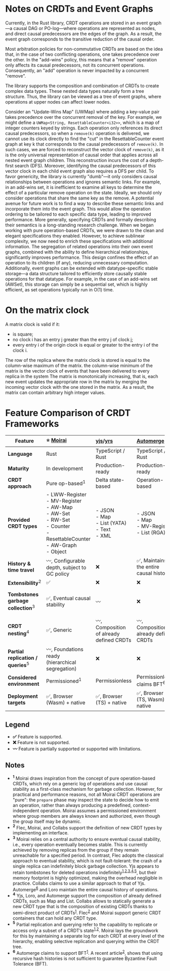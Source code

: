 # Notes on CRDTs and Event Graphs

Currently, in the Rust library, CRDT operations are stored in an event graph—a
causal DAG or PO-log—where operations are represented as nodes, and direct
causal predecessors are the edges of the graph. As a result, the event graph
corresponds to the transitive reduction of the causal order.

Most arbitration policies for non-commutative CRDTs are based on the idea that,
in the case of two conflicting operations, one takes precedence over the other.
In the "add-wins" policy, this means that a "remove" operation only affects its
causal predecessors, not its concurrent operations. Consequently, an "add"
operation is never impacted by a concurrent "remove".

The library supports the composition and combination of CRDTs to create complex
data types. These nested data types naturally form a tree structure. Thus, the
library can be viewed as a tree of event graphs, where operations at upper nodes
can affect lower nodes.

Consider an "Update-Wins Map" (UWMap) where adding a key-value pair takes
precedence over the concurrent removal of the key. For example, we might define
a `UWMap<String, ResettableCounter<i32>>`, which is a map of integer counters
keyed by strings. Each operation only references its direct causal predecessors,
so when a `remove(k)` operation is delivered, we cannot use its clock directly
to find the "cut" in the ResettableCounter event graph at key k that corresponds
to the causal predecessors of `remove(k)`. In such cases, we are forced to
reconstruct the vector clock of `remove(k)`, as it is the only universal
representation of causal order that applies across all nested event graph
children. This reconstruction incurs the cost of a depth-first search (DFS).
Moreover, identifying the causal predecessors of this vector clock in each child
event graph also requires a DFS per child. To favor genericity, the library is
currently "dumb"—it only considers causal relationships between operations and
ignores semantic links. For example, in an add-wins set, it is inefficient to
examine all keys to determine the effect of a particular remove operation on the
state. Ideally, we should only consider operations that share the same key as
the remove. A potential avenue for future work is to find a way to describe
these semantic links and incorporate them into the event graph. This would allow
the operation ordering to be tailored to each specific data type, leading to
improved performance. More generally, specifying CRDTs and formally describing
their semantics is a long-standing research challenge. When we began working
with pure operation-based CRDTs, we were drawn to the clean and elegant
specifications they enabled. However, to achieve sublinear complexity, we now
need to enrich these specifications with additional information. The segregation
of related operations into their own event graphs, combined with the ability to
define hierarchical relationships, significantly improves performance. This
design confines the effect of an operation to its children (if any), reducing
unnecessary computation. Additionally, event graphs can be extended with
datatype-specific stable storage—a data structure tailored to efficiently store
causally stable operations for that datatype. For example, in the case of an
add-wins set (AWSet), this storage can simply be a sequential set, which is
highly efficient, as set operations typically run in O(1) time.

# On the matrix clock

A matrix clock is valid if it:

- is square;
- no clock i has an entry j greater than the entry j of clock j;
- every entry i of the origin clock is equal or greater to the entry i of the clock i.

The row of the replica where the matrix clock is stored is equal to the
column-wise maximum of the matrix. the column-wise minimum of the matrix is the
vector clock of events that have been delivered to every replica in the system
The matrix is monotonically increasing, that is, each new event updates the
appropriate row in the matrix by merging the incoming vector clock with the one
stored in the matrix. As a result, the matrix can contain arbitrary high integer
values.

# Feature Comparison of CRDT Frameworks

| Feature                                       | **⭐ [Moirai](https://gitlab.deeplab.fr/leo.olivier/po-crdt)**                                                                    | **[yjs](https://github.com/yjs/yjs)/[yrs](https://docs.rs/yrs/latest/yrs/)** | **[Automerge](https://github.com/automerge)**    | **[Collabs](https://github.com/composablesys/collabs)**                                                   | **[Loro](https://github.com/loro-dev/loro)**                                                        | **[Flec](https://gitlab.soft.vub.ac.be/jimbauwens/flec/)**                      |
| --------------------------------------------- | :-------------------------------------------------------------------------------------------------------------------------------- | :--------------------------------------------------------------------------- | :----------------------------------------------- | :-------------------------------------------------------------------------------------------------------- | :-------------------------------------------------------------------------------------------------- | :------------------------------------------------------------------------------ |
| **Language**                                  | Rust                                                                                                                              | TypeScript / Rust                                                            | TypeScript / Rust                                | TypeScript                                                                                                | Rust                                                                                                | TypeScript                                                                      |
| **Maturity**                                  | In development                                                                                                                    | Production-ready                                                             | Production-ready                                 | Academic                                                                                                  | Production-ready                                                                                    | Academic                                                                        |
| **CRDT approach**                             | Pure op-based<sup>1</sup>                                                                                                         | Delta state-based                                                            | Operation-based                                  | Mixed                                                                                                     | Operation-based                                                                                     | Pure op-based                                                                   |
| **Provided CRDT types**                       | - LWW-Register<br>- MV-Register<br>- AW-Map<br>- AW-Set<br>- RW-Set<br>- Counter<br>- ResettableCounter<br>- AW-Graph<br>- Object | - JSON<br>- Map<br>- List (YATA)<br>- Text<br>- XML                          | - JSON<br>- Map<br>- MV-Register<br>- List (RGA) | - Flag<br>- Counter<br>- Text & Rich Text (Peritext)<br>- AW-Set<br>- LWW-Map<br>- List (Fugue, Peritext) | - JSON<br>- LWW Map<br>- List (Peritext, Fugue, Eg-Walker)<br>- Movable List<br>- Tree<br>- Counter | - RW-Map<br>- UW-Map<br>- LWW-Register<br>- MV-Register<br>- AW-Set<br>- RW-Set |
| **History & time travel**                     | 〰️, Configurable depth, subject to GC policy                                                                                      | ❌                                                                           | ✅, Maintains the entire causal history          | ❌                                                                                                        | ✅, Maintains the entire causal history                                                             | ❌                                                                              |
| **Extensibility**<sup>2</sup>                 | ✅                                                                                                                                | ❌                                                                           | ❌                                               | ✅                                                                                                        | ❌                                                                                                  | ✅                                                                              |
| **Tombstones garbage collection**<sup>3</sup> | ✅, Eventual causal stability                                                                                                     | 〰️                                                                           | ❌                                               | 〰️, Unclear                                                                                               | ❌                                                                                                  | 〰️, Clasical causal stability                                                   |
| **CRDT nesting**<sup>4</sup>                  | ✅, Generic                                                                                                                       | 〰️, Composition of already defined CRDTs                                     | 〰️, Composition of already defined CRDTs         | 〰️, Static generation                                                                                     | 〰️, Composition of already existing CRDTs                                                           | ✅, Generic                                                                     |
| **Partial replication / queries**<sup>5</sup> | 〰️, Foundations ready (hierarchical segregation)                                                                                  | ❌                                                                           | ❌                                               | ❌                                                                                                        | ❌                                                                                                  | ❌                                                                              |
| **Considered environment**                    | Permissioned<sup>1</sup>                                                                                                          | Permissionless                                                               | Permissionless, claims BFT<sup>6</sup>           | Permissionless                                                                                            | Permissionless                                                                                      | Unclear                                                                         |
| **Deployment targets**                        | ✅, Browser (Wasm) + native                                                                                                       | ✅, Browser (TS) + native                                                    | ✅, Browser (TS, Wasm) + native                  | 〰️, Browser only                                                                                          | ✅, Browser (Wasm) + native                                                                         | 〰️, Browser only                                                                |

## Legend

- **✅** Feature is supported.
- **❌** Feature is not supported.
- **〰️** Feature is partially supported or supported with limitations.

## Notes

- **<sup>1</sup>** Moirai draws inspiration from the concept of pure operation-based CRDTs, which rely on a generic log of operations and use causal stability as a first-class mechanism for garbage collection. However, for practical and performance reasons, not all Moirai CRDT operations are "pure": the `prepare` phase may inspect the state to decide how to emit an operation, rather than always producing a predefined, context-independent operation. Moirai assumes a permissioned environment where group members are always known and authorized, even though the group itself may be dynamic.
- **<sup>2</sup>** Flec, Moirai, and Collabs support the definition of new CRDT types by implementing an interface.
- **<sup>3</sup>** Moirai relies on a central authority to ensure eventual causal stability, i.e., every operation eventually becomes stable. This is currently achieved by removing replicas from the group if they remain unreachable for a specified period. In contrast, Flec adopts the classical approach to eventual stability, which is not fault-tolerant: the crash of a single replica can indefinitely block garbage collection. Yjs appears to retain tombstones for deleted operations indefinitely<sup>[1](https://github.com/yjs/yjs/blob/main/INTERNALS.md#deletions),[2](https://discuss.yjs.dev/t/should-size-of-binary-ydoc-be-monotonically-increasing/2325/3),[3](https://discuss.yjs.dev/t/clear-document-history-and-reject-old-updates/945),[4](https://github.com/yjs/yjs?tab=readme-ov-file#yjs-crdt-algorithm),[5](https://blog.kevinjahns.de/are-crdts-suitable-for-shared-editing)</sup>, but their memory footprint is highly optimized, making the overhead negligible in practice. Collabs claims to use a similar approach to that of Yjs. Automerge<sup>[6](https://automerge.org/docs/cookbook/modeling-data/)</sup> and Loro maintain the entire causal history of operations.
- **<sup>4</sup>** Yjs, Loro, and Automerge support the composition of already defined CRDTs, such as Map and List. Collabs allows to statically generate a new CRDT type that is the composition of existing CRDTs thanks to semi-direct product of CRDTs<sup>[1](https://arxiv.org/pdf/2212.02618)</sup>. Flec<sup>[2](https://drops.dagstuhl.de/storage/00lipics/lipics-vol263-ecoop2023/LIPIcs.ECOOP.2023.2/LIPIcs.ECOOP.2023.2.pdf)</sup> and Moirai support generic CRDT containers that can hold any CRDT type.
- **<sup>5</sup>** Partial replication and querying refer to the capability to replicate or access only a subset of a CRDT’s state<sup>[1](https://arxiv.org/pdf/1806.10254),[2](https://ieeexplore.ieee.org/stamp/stamp.jsp?tp=&arnumber=7396168)</sup>. Moirai lays the groundwork for this by maintaining a separate log for each CRDT at every level of the hierarchy, enabling selective replication and querying within the CRDT tree.
- **<sup>6</sup>** Automerge claims to support BFT<sup>[1](https://liangrunda.com/posts/automerge-internal-2/)</sup>. A recent article<sup>[2](https://doi.org/10.1016/j.parco.2025.103136)</sup>, shows that using recursive hash histories is not sufficient to guarantee Byzantine Fault Tolerance (BFT).

